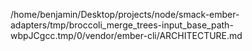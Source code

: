 /home/benjamin/Desktop/projects/node/smack-ember-adapters/tmp/broccoli_merge_trees-input_base_path-wbpJCgcc.tmp/0/vendor/ember-cli/ARCHITECTURE.md